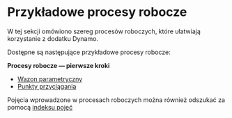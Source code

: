 # Przykładowe procesy robocze

W tej sekcji omówiono szereg procesów roboczych, które ułatwiają korzystanie z dodatku Dynamo.

Dostępne są następujące przykładowe procesy robocze:

**Procesy robocze — pierwsze kroki**

* [Wazon parametryczny](10-1\_getting-started-workflows/1-parametric-vase.md)
* [Punkty przyciągania](10-1\_getting-started-workflows/2-attractor-points.md)

Pojęcia wprowadzone w procesach roboczych można również odszukać za pomocą [indeksu pojęć](10-2\_concept-index.md)
